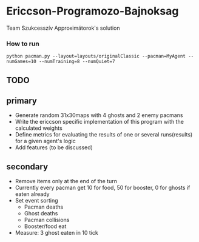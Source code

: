 # Ericcson-Programozo-Bajnoksag
Team Szukcesszív Approximátorok's solution

### How to run
`python pacman.py --layout=layouts/originalClassic --pacman=MyAgent --numGames=10 --numTraining=8 --numQuiet=7`

TODO
-
primary
-
* Generate random 31x30maps with 4 ghosts and 2 enemy pacmans
* Write the ericcson specific implementation of this program with the calculated weights
* Define metrics for evaluating the results of one or several runs(results) for a given agent's logic
* Add features (to be discussed)

secondary
-
* Remove items only at the end of the turn
* Currently every pacman get 10 for food, 50 for booster, 0 for ghosts if eaten already
* Set event sorting
  * Pacman deaths
  * Ghost deaths
  * Pacman collisions
  * Booster/food eat
* Measure: 3 ghost eaten in 10 tick
